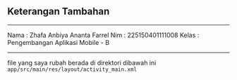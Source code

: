 ## Keterangan Tambahan
---

Nama   : Zhafa Anbiya Ananta Farrel
Nim    : 225150401111008
Kelas  : Pengembangan Aplikasi Mobile - B

---
file yang saya rubah berada di direktori dibawah ini 
```app/src/main/res/layout/activity_main.xml```
